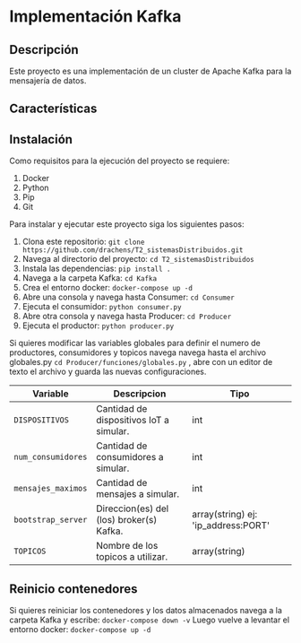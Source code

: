 # Implementación Kafka

## Descripción

Este proyecto es una implementación de un cluster de Apache Kafka para la mensajería de datos.
## Características

## Instalación
Como requisitos para la ejecución del proyecto se requiere:
1. Docker
2. Python
3. Pip
4. Git

Para instalar y ejecutar este proyecto siga los siguientes pasos:

1. Clona este repositorio: `git clone https://github.com/drachens/T2_sistemasDistribuidos.git`
2. Navega al directorio del proyecto: `cd T2_sistemasDistribuidos`
3. Instala las dependencias: `pip install .`
4. Navega a la carpeta Kafka: `cd Kafka`
5. Crea el entorno docker: `docker-compose up -d`
6. Abre una consola y navega hasta Consumer: `cd Consumer`
7. Ejecuta el consumidor: `python consumer.py`
8. Abre otra consola y navega hasta Producer: `cd Producer`
9. Ejecuta el productor: `python producer.py`

Si quieres modificar las variables globales para definir el numero de productores, consumidores y topicos navega navega hasta el
archivo globales.py `cd Producer/funciones/globales.py` , abre con un editor de texto el archivo y guarda las nuevas configuraciones.

| Variable | Descripcion | Tipo |
| --- | --- | --- |
| `DISPOSITIVOS` | Cantidad de dispositivos IoT a simular. | int |
| `num_consumidores` | Cantidad de consumidores a simular. | int |
| `mensajes_maximos` | Cantidad de mensajes a simular. | int |
| `bootstrap_server` | Direccion(es) del (los) broker(s) Kafka. | array(string) ej: 'ip_address:PORT' |
| `TOPICOS` | Nombre de los topicos a utilizar. | array(string) |


## Reinicio contenedores

Si quieres reiniciar los contenedores y los datos almacenados navega a la carpeta Kafka y escribe:
`docker-compose down -v`
Luego vuelve a levantar el entorno docker:
`docker-compose up -d`


